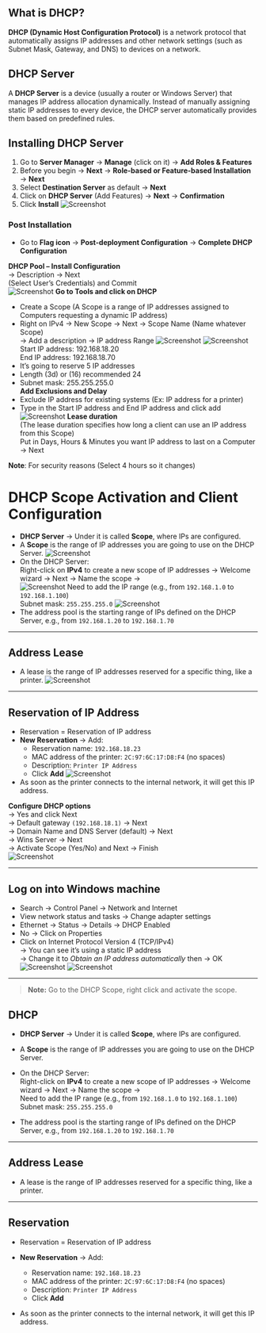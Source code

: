 
## What is DHCP?

**DHCP (Dynamic Host Configuration Protocol)** is a network protocol that automatically assigns IP addresses and other network settings (such as Subnet Mask, Gateway, and DNS) to devices on a network.
## DHCP Server
A **DHCP Server** is a device (usually a router or Windows Server) that manages IP address allocation dynamically. Instead of manually assigning static IP addresses to every device, the DHCP server automatically provides them based on predefined rules.

## Installing DHCP Server

1. Go to **Server Manager** → **Manage** (click on it) → **Add Roles & Features**  
2. Before you begin → **Next** → **Role-based or Feature-based Installation** → **Next**  
3. Select **Destination Server** as default → **Next**  
4. Click on **DHCP Server** (Add Features) → **Next** → **Confirmation**  
5. Click **Install**
![Screenshot](images/screenshot112.jpg)
### Post Installation

- Go to **Flag icon** → **Post-deployment Configuration** → **Complete DHCP Configuration**

**DHCP Pool – Install Configuration**  
→ Description → Next  
(Select User’s Credentials) and Commit  
![Screenshot](images/screenshot113.jpg)
**Go to Tools and click on DHCP**

- Create a Scope (A Scope is a range of IP addresses assigned to Computers requesting a dynamic IP address)  
- Right on IPv4 → New Scope → Next → Scope Name (Name whatever Scope)  
  → Add a description → IP address Range 
![Screenshot](images/screenshot114.jpg)
![Screenshot](images/screenshot115.jpg)
Start IP address: 192.168.18.20  
End IP address: 192.168.18.70
- It’s going to reserve 5 IP addresses  
- Length (3d) or (16) recommended 24  
- Subnet mask: 255.255.255.0  
**Add Exclusions and Delay**  
- Exclude IP address for existing systems (Ex: IP address for a printer)  
- Type in the Start IP address and End IP address and click add  
![Screenshot](images/screenshot116.jpg)
**Lease duration**  
(The lease duration specifies how long a client can use an IP address from this Scope)  
Put in Days, Hours & Minutes you want IP address to last on a Computer → Next  

**Note**: For security reasons (Select 4 hours so it changes)

# DHCP Scope Activation and Client Configuration


- **DHCP Server** → Under it is called **Scope**, where IPs are configured.
- A **Scope** is the range of IP addresses you are going to use on the DHCP Server.
![Screenshot](images/screenshot424.jpg)
- On the DHCP Server:  
  Right-click on **IPv4** to create a new scope of IP addresses → Welcome wizard → Next → Name the scope →  
![Screenshot](images/screenshot425.jpg)
  Need to add the IP range (e.g., from `192.168.1.0` to `192.168.1.100`)  
  Subnet mask: `255.255.255.0`
![Screenshot](images/screenshot426.jpg)
- The address pool is the starting range of IPs defined on the DHCP Server, e.g., from `192.168.1.20` to `192.168.1.70`
---
## Address Lease

- A lease is the range of IP addresses reserved for a specific thing, like a printer.
![Screenshot](images/screenshot427.jpg)
---
## Reservation of IP Address

- Reservation = Reservation of IP address
- **New Reservation** → Add:
  - Reservation name: `192.168.18.23`
  - MAC address of the printer: `2C:97:6C:17:D8:F4` (no spaces)
  - Description: `Printer IP Address`
  - Click **Add**
![Screenshot](images/screenshot428.jpg)
- As soon as the printer connects to the internal network, it will get this IP address.

**Configure DHCP options**  
→ Yes and click Next  
→ Default gateway `(192.168.18.1)` → Next  
→ Domain Name and DNS Server (default) → Next  
→ Wins Server → Next  
→ Activate Scope (Yes/No) and Next → Finish  
![Screenshot](images/screenshot117.jpg)

---
## Log on into Windows machine

- Search → Control Panel → Network and Internet  
- View network status and tasks → Change adapter settings  
- Ethernet → Status → Details → DHCP Enabled  
- No → Click on Properties  
- Click on Internet Protocol Version 4 (TCP/IPv4)  
  → You can see it’s using a static IP address  
  → Change it to *Obtain an IP address automatically*  then
  → OK  
![Screenshot](images/screenshot118.jpg)
![Screenshot](images/screenshot134.jpg)

---

> **Note:** Go to the DHCP Scope, right click and activate the scope.
## DHCP

- **DHCP Server** → Under it is called **Scope**, where IPs are configured.

- A **Scope** is the range of IP addresses you are going to use on the DHCP Server.

- On the DHCP Server:  
  Right-click on **IPv4** to create a new scope of IP addresses → Welcome wizard → Next → Name the scope →  
  Need to add the IP range (e.g., from `192.168.1.0` to `192.168.1.100`)  
  Subnet mask: `255.255.255.0`

- The address pool is the starting range of IPs defined on the DHCP Server, e.g., from `192.168.1.20` to `192.168.1.70`

---

## Address Lease

- A lease is the range of IP addresses reserved for a specific thing, like a printer.

---

## Reservation

- Reservation = Reservation of IP address

- **New Reservation** → Add:
  - Reservation name: `192.168.18.23`
  - MAC address of the printer: `2C:97:6C:17:D8:F4` (no spaces)
  - Description: `Printer IP Address`
  - Click **Add**

- As soon as the printer connects to the internal network, it will get this IP address.
